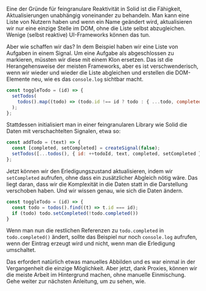 Eine der Gründe für feingranulare Reaktivität in Solid ist die Fähigkeit, Aktualisierungen unabhängig voneinander zu behandeln. Man kann eine Liste von Nutzern haben und wenn ein Name geändert wird, aktualisieren wir nur eine einzige Stelle im DOM, ohne die Liste selbst abzugleichen. Wenige (selbst reaktive) UI-Frameworks können das tun.

Aber wie schaffen wir das? In dem Beispiel haben wir eine Liste von Aufgaben in einem Signal. Um eine Aufgabe als abgeschlossen zu markieren, müssten wir diese mit einem Klon ersetzen. Das ist die Herangehensweise der meisten Frameworks, aber es ist verschwenderisch, wenn wir wieder und wieder die Liste abgleichen und erstellen die DOM-Elemente neu, wie es das `console.log` sichtbar macht.

```js
const toggleTodo = (id) => {
  setTodos(
    todos().map((todo) => (todo.id !== id ? todo : { ...todo, completed: !todo.completed })),
  );
};
```

Stattdessen initialisiert man in einer feingranularen Library wie Solid die Daten mit verschachtelten Signalen, etwa so:

```js
const addTodo = (text) => {
  const [completed, setCompleted] = createSignal(false);
  setTodos([...todos(), { id: ++todoId, text, completed, setCompleted }]);
};
```

Jetzt können wir den Erledigungszustand aktualisieren, indem wir `setCompleted` aufrufen, ohne dass ein zusätzlicher Abgleich nötig wäre. Das liegt daran, dass wir die Komplexität in die Daten statt in die Darstellung verschoben haben. Und wir wissen genau, wie sich die Daten ändern.

```js
const toggleTodo = (id) => {
  const todo = todos().find((t) => t.id === id);
  if (todo) todo.setCompleted(!todo.completed())
}
```
Wenn man nun die restlichen Referenzen zu `todo.completed` in `todo.completed()` ändert, sollte das Beispiel nur noch `console.log` aufrufen, wenn der Eintrag erzeugt wird und nicht, wenn man die Erledigung umschaltet.

Das erfordert natürlich etwas manuelles Abbilden und es war einmal in der Vergangenheit die einzige Möglichkeit. Aber jetzt, dank Proxies, können wir die meiste Arbeit im Hintergrund machen, ohne manuelle Einmischung. Gehe weiter zur nächsten Anleitung, um zu sehen, wie.
